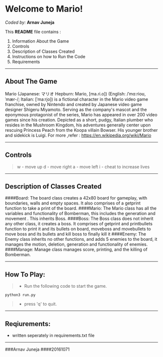 Welcome to Mario!
===================
*Coded by:*
**Arnav Juneja**

This **README** file contains :
 1. Information About the Game
 2. Controls
 3. Description of Classes Created
 4. Instructions on how to Run the Code
 5. Requirements
----------


About The Game
-------------
Mario (Japanese: マリオ Hepburn: Mario, [ma.ɾi.o]) (English: /ˈmɑːrioʊ, ˈmær-/; Italian: [ˈmaːrjo]) is a fictional character in the Mario video game franchise, owned by Nintendo and created by Japanese video game designer Shigeru Miyamoto. Serving as the company's mascot and the eponymous protagonist of the series, Mario has appeared in over 200 video games since his creation. Depicted as a short, pudgy, Italian plumber who resides in the Mushroom Kingdom, his adventures generally center upon rescuing Princess Peach from the Koopa villain Bowser. His younger brother and sidekick is Luigi. 
For more ,refer : https://en.wikipedia.org/wiki/Mario

----------


Controls
-------------------

> w - move up
> d - move right
> a - move left
> i - cheat to increase lives
------------------------

Description of Classes Created
--------------------------------------------
####Board:
The board class creates a 42x80 board for gameplay, with boundaries, walls and empty spaces. It also comprises of a getprint function to take a print of the board.
####Mario:
The Mario class has all the variables and functionality of Bomberman, this includes the generation and movement . This inherits Boss.
####Boss:
The Boss class does not inherit any other class, it creates a boss. It comprises of getprint and printbullets function to print it and its bullets on board, moveboss and movebullets to move boss and its bullets and kill boss to finally kill it
####Enemy:
The Enemy class inherits no other functions, and adds 5 enemies to the board, it manages the motion, deletion, generation and functionality of enemies.
####Manage:
Manage class manages score, printing, and the killing of Bomberman.

__________________

How To Play:
------------------
>- Run the following code to start the game.
```
python3 run.py
```
>- press 'q' to quit.

___________________

Reqiurements:
--------------------
- written seperately in requirements.txt file
_______________

###Arnav Juneja
####20161071